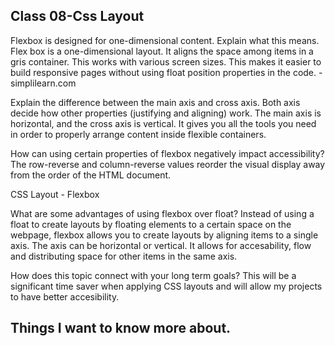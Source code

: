 ## Class 08-Css Layout

Flexbox is designed for one-dimensional content. Explain what this means.
Flex box is a one-dimensional layout. It aligns the space among items in a gris container. This works with various screen sizes. This makes it easier to build responsive pages without using float position properties in the code. - simplilearn.com


Explain the difference between the main axis and cross axis.
 Both axis decide how other properties (justifying and aligning) work. The main axis is horizontal, and the cross axis is vertical. It gives you all the tools you need in order to properly arrange content inside flexible containers. 

How can using certain properties of flexbox negatively impact accessibility?
The row-reverse and column-reverse values reorder the visual display away from the order of the HTML document. 

CSS Layout - Flexbox


What are some advantages of using flexbox over float?
Instead of using a float to create layouts by floating elements to a certain space on the webpage, flexbox allows you to create layouts by aligning items to a single axis. The axis can be horizontal or vertical. It allows for accesability, flow and distributing space for other items in the same axis.


How does this topic connect with your long term goals?
This will be a significant time saver when applying CSS layouts and will allow my projects to have better accesibility. 


## Things I want to know more about.